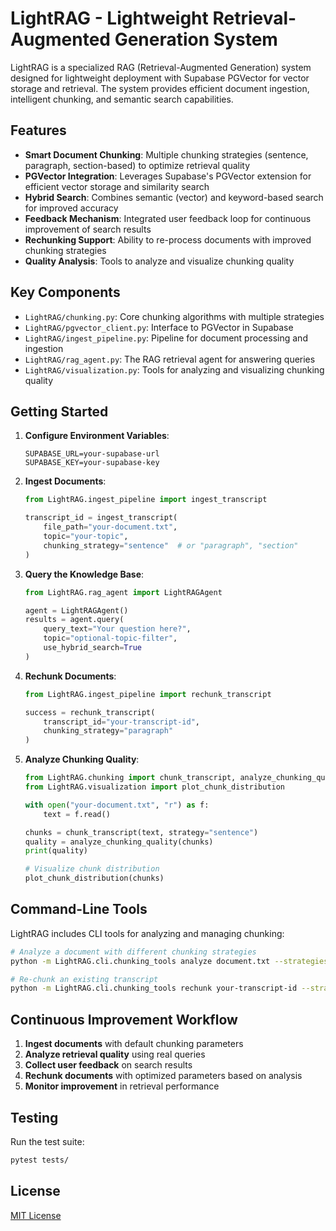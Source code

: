 
# LightRAG - Lightweight Retrieval-Augmented Generation System

LightRAG is a specialized RAG (Retrieval-Augmented Generation) system designed for lightweight deployment with Supabase PGVector for vector storage and retrieval. The system provides efficient document ingestion, intelligent chunking, and semantic search capabilities.

## Features

- **Smart Document Chunking**: Multiple chunking strategies (sentence, paragraph, section-based) to optimize retrieval quality
- **PGVector Integration**: Leverages Supabase's PGVector extension for efficient vector storage and similarity search
- **Hybrid Search**: Combines semantic (vector) and keyword-based search for improved accuracy
- **Feedback Mechanism**: Integrated user feedback loop for continuous improvement of search results
- **Rechunking Support**: Ability to re-process documents with improved chunking strategies
- **Quality Analysis**: Tools to analyze and visualize chunking quality

## Key Components

- `LightRAG/chunking.py`: Core chunking algorithms with multiple strategies
- `LightRAG/pgvector_client.py`: Interface to PGVector in Supabase
- `LightRAG/ingest_pipeline.py`: Pipeline for document processing and ingestion
- `LightRAG/rag_agent.py`: The RAG retrieval agent for answering queries
- `LightRAG/visualization.py`: Tools for analyzing and visualizing chunking quality

## Getting Started

1. **Configure Environment Variables**:
   ```
   SUPABASE_URL=your-supabase-url
   SUPABASE_KEY=your-supabase-key
   ```

2. **Ingest Documents**:
   ```python
   from LightRAG.ingest_pipeline import ingest_transcript
   
   transcript_id = ingest_transcript(
       file_path="your-document.txt",
       topic="your-topic",
       chunking_strategy="sentence"  # or "paragraph", "section"
   )
   ```

3. **Query the Knowledge Base**:
   ```python
   from LightRAG.rag_agent import LightRAGAgent
   
   agent = LightRAGAgent()
   results = agent.query(
       query_text="Your question here?",
       topic="optional-topic-filter",
       use_hybrid_search=True
   )
   ```

4. **Rechunk Documents**:
   ```python
   from LightRAG.ingest_pipeline import rechunk_transcript
   
   success = rechunk_transcript(
       transcript_id="your-transcript-id", 
       chunking_strategy="paragraph"
   )
   ```

5. **Analyze Chunking Quality**:
   ```python
   from LightRAG.chunking import chunk_transcript, analyze_chunking_quality
   from LightRAG.visualization import plot_chunk_distribution
   
   with open("your-document.txt", "r") as f:
       text = f.read()
   
   chunks = chunk_transcript(text, strategy="sentence")
   quality = analyze_chunking_quality(chunks)
   print(quality)
   
   # Visualize chunk distribution
   plot_chunk_distribution(chunks)
   ```

## Command-Line Tools

LightRAG includes CLI tools for analyzing and managing chunking:

```bash
# Analyze a document with different chunking strategies
python -m LightRAG.cli.chunking_tools analyze document.txt --strategies sentence paragraph section --visualize

# Re-chunk an existing transcript
python -m LightRAG.cli.chunking_tools rechunk your-transcript-id --strategy paragraph
```

## Continuous Improvement Workflow

1. **Ingest documents** with default chunking parameters
2. **Analyze retrieval quality** using real queries
3. **Collect user feedback** on search results
4. **Rechunk documents** with optimized parameters based on analysis
5. **Monitor improvement** in retrieval performance

## Testing

Run the test suite:

```bash
pytest tests/
```

## License

[MIT License](LICENSE)
